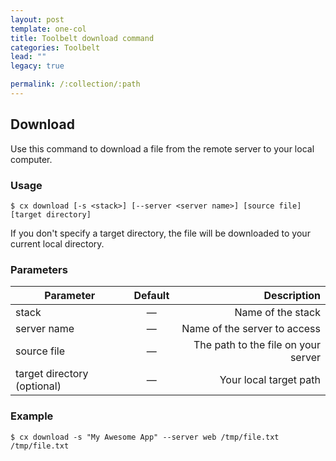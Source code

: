 ```yaml
---
layout: post
template: one-col
title: Toolbelt download command
categories: Toolbelt
lead: ""
legacy: true

permalink: /:collection/:path
---
```



## Download

Use this command to download a file from the remote server to your local computer.


### Usage

```
$ cx download [-s <stack>] [--server <server name>] [source file] [target directory]
```
If you don't specify a target directory, the file will be downloaded to your current local directory.


### Parameters
|		Parameter 		   |	Default		|   Description    |
|--------------------------|:--------------:| ----------------:|
|stack 					   |		—		|Name of the stack|
|server name 	   | 	—		| Name of the server to access|
|source file	   |	—	| The path to the file on your server |
|target directory (optional)	   |	—	| Your local target path |

### Example

```
$ cx download -s "My Awesome App" --server web /tmp/file.txt /tmp/file.txt
```
